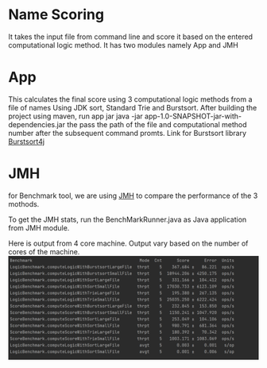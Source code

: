 # Name Scoring
It takes the input file from command line and score it based on the entered computational logic method. 
It has two modules namely App and JMH

# App
This calculates the final score using 3 computational logic methods from a file of names
Using JDK sort, Standard Trie and Burstsort.
After building the project using maven, run app jar
java  -jar app-1.0-SNAPSHOT-jar-with-dependencies.jar
the pass the path of the file and computational method number after the subsequent command promts.
Link for Burstsort library [Burstsort4j](https://github.com/nlfiedler/burstsort4j)

# JMH
for Benchmark tool, we are using [JMH](https://github.com/openjdk/jmh)
to compare the performance of the 3 mothods.

To get the JMH stats, run the BenchMarkRunner.java as Java application from JMH module.

Here is output from 4 core machine. Output vary based on the number of cores of the machine.
![output from JMH](https://github.com/satyadasam/OCC/blob/master/jmhfinal.PNG)


